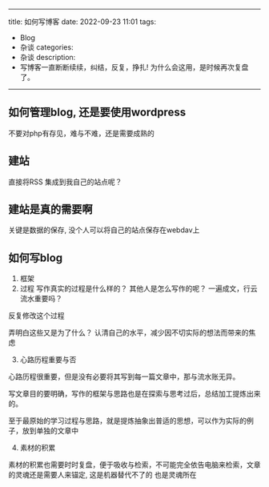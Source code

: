 
---
title: 如何写博客
date: 2022-09-23 11:01 
tags:
- Blog
- 杂谈
categories:
- 杂谈
description: 
- 写博客一直断断续续，纠结，反复，挣扎! 为什么会这用，是时候再次复盘了。
---

## 如何管理blog, 还是要使用wordpress

不要对php有存见，难与不难，还是需要成熟的

## 建站

直接将RSS 集成到我自己的站点呢？

## 建站是真的需要啊

关键是数据的保存, 没个人可以将自己的站点保存在webdav上


## 如何写blog

1. 框架
2. 过程
写作真实的过程是什么样的？ 其他人是怎么写作的呢？
一遍成文，行云流水重要吗？

反复修改这个过程

弄明白这些又是为了什么？
认清自己的水平，减少因不切实际的想法而带来的焦虑

3. 心路历程重要与否

心路历程很重要，但是没有必要将其写到每一篇文章中，那与流水账无异。

写文章目的要明确，写作的框架与思路也是在探索与思考过后，总结加工提炼出来的。

至于最原始的学习过程与思路，就是提炼抽象出普适的思想，可以作为实际的例子，放到单独的文章中

4. 素材的积累

素材的积累也需要时时复盘，便于吸收与检索，不可能完全依告电脑来检索，文章的灵魂还是需要人来锚定, 这是机器替代不了的
也是灵魂所在

